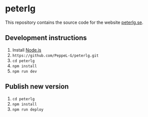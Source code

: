 # peterlg
This repository contains the source code for the website [peterlg.se](http://peterlg.se).

## Development instructions
1. Install [Node.js](https://nodejs.org/en/)
2. `https://github.com/PeppeL-G/peterlg.git`
3. `cd peterlg`
4. `npm install`
5. `npm run dev`

## Publish new version
1. `cd peterlg`
2. `npm install`
3. `npm run deploy`